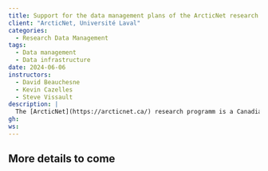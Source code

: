 ```yaml
---
title: Support for the data management plans of the ArcticNet research program
client: "ArcticNet, Université Laval"
categories: 
  - Research Data Management
tags: 
  - Data management 
  - Data infrastructure
date: 2024-06-06
instructors:
  - David Beauchesne
  - Kevin Cazelles
  - Steve Vissault
description: | 
  The [ArcticNet](https://arcticnet.ca/) research programm is a Canadian network of over 230 researchers studying the Arctic's human health, natural sciences, and social sciences. We supported principal investigators with adopting bests practice in term of data management by reviewing their data management plan in the light of the [FAIR](https://www.go-fair.org/fair-principles/) principles.
gh: 
ws: 
---
```



## More details to come
